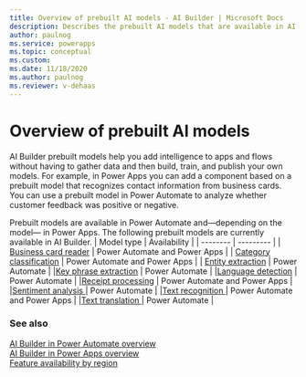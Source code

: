 ```yaml
---
title: Overview of prebuilt AI models - AI Builder | Microsoft Docs
description: Describes the prebuilt AI models that are available in AI Builder.
author: paulnog
ms.service: powerapps
ms.topic: conceptual
ms.custom: 
ms.date: 11/18/2020
ms.author: paulnog
ms.reviewer: v-dehaas
---
```


# Overview of prebuilt AI models

AI Builder prebuilt models help you add intelligence to apps and flows without having to gather data and then build, train, and publish your own models. For example, in Power Apps you can add a component based on a prebuilt model that recognizes contact information from business cards. You can use a prebuilt model in Power Automate to analyze whether customer feedback was positive or negative.

Prebuilt models are available in Power Automate and&mdash;depending on the model&mdash; in Power Apps. The following prebuilt models are currently available in AI Builder.
|   Model type  | Availability  |
| -------- | --------- |
| [Business card reader](prebuilt-business-card.md)   |   Power Automate and Power Apps     |
| [Category classification](prebuilt-category-classification.md) | Power Automate and Power Apps |
| [Entity extraction](prebuilt-entity-extraction.md)    |    Power Automate    |
|[Key phrase extraction](prebuilt-key-phrase.md)  |    Power Automate    |
|[Language detection](prebuilt-language-detection.md)  |    Power Automate    |
|[Receipt processing](prebuilt-receipt-processing.md)   |   Power Automate and Power Apps     |
|[Sentiment analysis ](prebuilt-sentiment-analysis.md)    |    Power Automate    |
|[Text recognition ](prebuilt-text-recognition.md)    |    Power Automate and Power Apps     |
|[Text translation ](prebuilt-text-translation.md)    |    Power Automate    |

### See also

[AI Builder in Power Automate overview](use-in-flow-overview.md)  
[AI Builder in Power Apps overview](use-in-powerapps-overview.md)  
[Feature availability by region](availability-region.md)

